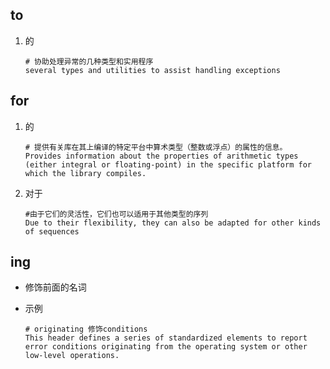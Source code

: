 ## to

1. 的

   ```shell
   # 协助处理异常的几种类型和实用程序
   several types and utilities to assist handling exceptions
   ```



## for

1. 的

   ```shell
   # 提供有关库在其上编译的特定平台中算术类型（整数或浮点）的属性的信息。
   Provides information about the properties of arithmetic types (either integral or floating-point) in the specific platform for which the library compiles.
   ```

2. 对于

   ```shell
   #由于它们的灵活性，它们也可以适用于其他类型的序列
   Due to their flexibility, they can also be adapted for other kinds of sequences
   ```



## ing

+ 修饰前面的名词

+ 示例

  ```shell
  # originating 修饰conditions
  This header defines a series of standardized elements to report error conditions originating from the operating system or other low-level operations.
  ```

  